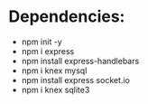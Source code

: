 # Dependencies:
* npm init -y
* npm i express
* npm install express-handlebars
* npm i knex mysql
* npm install express socket.io
* npm i knex sqlite3
